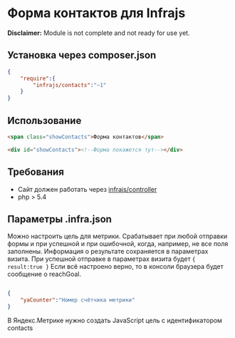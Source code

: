# Форма контактов для Infrajs
**Disclaimer:** Module is not complete and not ready for use yet.

## Установка через composer.json

```json
{
	"require":{
		"infrajs/contacts":"~1"
	}
}
```

## Использование

```html
<span class="showContacts">Форма контактов</span>
```

```html
<div id="showContacts"><!--Форма покажется тут--></div>
```


## Требования

- Сайт должен работать через [infrajs/controller](https://github.com/infrajs/controller)
- php > 5.4

## Параметры .infra.json

Можно настроить цель для метрики. Срабатывает при любой отправки формы и при успешной и при ошибочной, когда, например, не все поля заполнены. Информация о результате сохраняется в параметрах визита. При успешной отправке в параметрах визита будет ```{ result:true }```
Если всё настроено верно, то в консоли браузера будет сообщение о reachGoal.

```json

{
	"yaCounter":"Номер счётчика метрики"
}
```

В Яндекс.Метрике нужно создать JavaScript цель с идентификатором contacts
